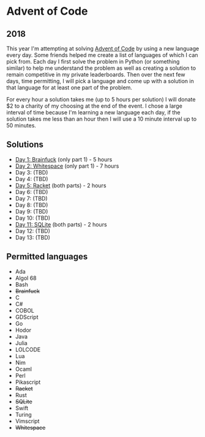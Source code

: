 # Advent of Code

## 2018

This year I'm attempting at solving [Advent of Code](https://adventofcode.com/)
by using a new language every day. Some friends helped me create a list of languages of which I can pick from. Each day I first solve the problem in Python (or something similar) to help me understand the problem as well as creating a solution to remain competitive in my private leaderboards. Then over the next few days, time permitting, I will pick a language and come up with a solution in that language for at least one part of the problem.

For every hour a solution takes me (up to 5 hours per solution) I will donate $2 to a charity of my choosing at the end of the event. I chose a large interval of time because I'm learning a new language each day, if the solution takes me less than an hour then I will use a 10 minute interval up to 50 minutes.

## Solutions

- [Day 1: Brainfuck](2018/Day%201/part1.b) (only part 1) - 5 hours
- [Day 2: Whitespace](2018/Day%202/solution.ws) (only part 1) - 7 hours
- Day 3: (TBD)
- Day 4: (TBD)
- [Day 5: Racket](2018/Day%205/solution.rkt) (both parts) - 2 hours
- Day 6: (TBD)
- Day 7: (TBD)
- Day 8: (TBD)
- Day 9: (TBD)
- Day 10: (TBD)
- [Day 11: SQLite](2018/Day%2011/solution.sql) (both parts) - 2 hours
- Day 12: (TBD)
- Day 13: (TBD)

## Permitted languages

- Ada
- Algol 68
- Bash
- ~~Brainfuck~~
- C
- C#
- COBOL
- GDScript
- Go
- Hodor
- Java
- Julia
- LOLCODE
- Lua
- Nim
- Ocaml
- Perl
- Pikascript
- ~~Racket~~
- Rust
- ~~SQLite~~
- Swift
- Turing
- Vimscript
- ~~Whitespace~~
